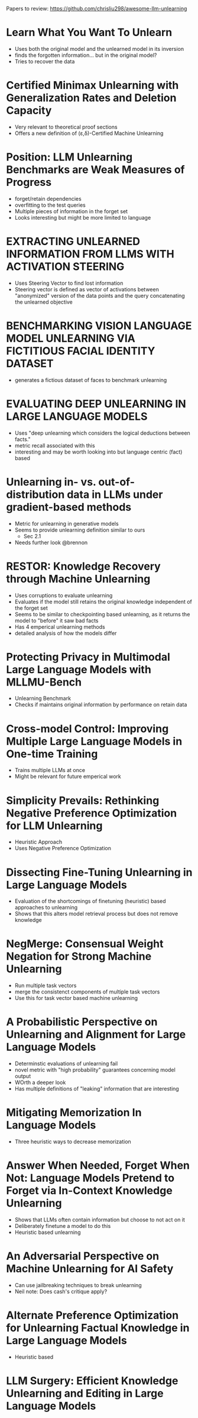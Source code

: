Papers to review:
https://github.com/chrisliu298/awesome-llm-unlearning

# Learn What You Want To Unlearn
- Uses both the original model and the unlearned model in its inversion
- finds the forgotten information... but in the original model?
- Tries to recover the data

# Certified Minimax Unlearning with Generalization Rates and Deletion Capacity
- Very relevant to theoretical proof sections
- Offers a new definition of (ε,δ)-Certified Machine Unlearning

# Position: LLM Unlearning Benchmarks are Weak Measures of Progress
- forget/retain dependencies  
- overfitting to the test queries
- Multiple pieces of information in the forget set
- Looks interesting but might be more limited to language

# EXTRACTING UNLEARNED INFORMATION FROM LLMS WITH ACTIVATION STEERING
- Uses Steering Vector to find lost information
- Steering vector is defined as vector of activations between "anonymized" version of the data points and the query concatenating the unlearned objective

# BENCHMARKING VISION LANGUAGE MODEL UNLEARNING VIA FICTITIOUS FACIAL IDENTITY DATASET
- generates a fictious dataset of faces to benchmark unlearning

# EVALUATING DEEP UNLEARNING IN LARGE LANGUAGE MODELS
- Uses "deep unlearning which considers the logical deductions between facts."
- metric recall associated with this
- interesting and may be worth looking into but language centric (fact) based

# Unlearning in- vs. out-of-distribution data in LLMs under gradient-based methods
- Metric for unlearning in generative models
- Seems to provide unlearning definition similar to ours
	- Sec 2.1
- Needs further look @brennon

# RESTOR: Knowledge Recovery through Machine Unlearning
- Uses corruptions to evaluate unlearning
- Evaluates if the model still retains the original knowledge independent of the forget set
- Seems to be similar to checkpointing based unlearning, as it returns the model to "before" it saw bad facts
- Has 4 emperical unlearning methods
- detailed analysis of how the models differ

# Protecting Privacy in Multimodal Large Language Models with MLLMU-Bench
- Unlearning Benchmark
- Checks if maintains original information by performance on retain data

#  Cross-model Control: Improving Multiple Large Language Models in One-time Training
- Trains multiple LLMs at once
- Might be relevant for future emperical work

# Simplicity Prevails: Rethinking Negative Preference Optimization for LLM Unlearning
- Heuristic Approach
- Uses Negative Preference Optimization

# Dissecting Fine-Tuning Unlearning in Large Language Models
- Evaluation of the shortcomings of finetuning (heuristic) based approaches to unlearning
- Shows that this alters model retrieval process but does not remove knowledge

# NegMerge: Consensual Weight Negation for Strong Machine Unlearning
- Run multiple task vectors
- merge the consistenct components of multiple task vectors
- Use this for task vector based machine unlearning

# A Probabilistic Perspective on Unlearning and Alignment for Large Language Models
- Determinstic evaluations of unlearning fail
- novel metric with "high probability" guarantees concerning model output
- WOrth a deeper look
- Has multiple definitions of "leaking" information that are interesting

# Mitigating Memorization In Language Models
- Three heuristic ways to decrease memorization

# Answer When Needed, Forget When Not: Language Models Pretend to Forget via In-Context Knowledge Unlearning
- Shows that LLMs often contain information but choose to not act on it
- Deliberately finetune a model to do this
- Heuristic based unlearning

# An Adversarial Perspective on Machine Unlearning for AI Safety
- Can use jailbreaking techniques to break unlearning
- Neil note: Does cash's critique apply?

# Alternate Preference Optimization for Unlearning Factual Knowledge in Large Language Models
 - Heuristic based 

# LLM Surgery: Efficient Knowledge Unlearning and Editing in Large Language Models
